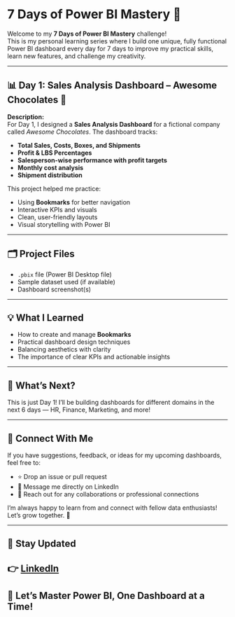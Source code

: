 # 7 Days of Power BI Mastery 🚀

Welcome to my **7 Days of Power BI Mastery** challenge!  
This is my personal learning series where I build one unique, fully functional Power BI dashboard every day for 7 days to improve my practical skills, learn new features, and challenge my creativity.

---

## 📊 Day 1: Sales Analysis Dashboard – Awesome Chocolates 🍫

**Description:**  
For Day 1, I designed a **Sales Analysis Dashboard** for a fictional company called *Awesome Chocolates*. The dashboard tracks:
- **Total Sales, Costs, Boxes, and Shipments**
- **Profit & LBS Percentages**
- **Salesperson-wise performance with profit targets**
- **Monthly cost analysis**
- **Shipment distribution**

This project helped me practice:
- Using **Bookmarks** for better navigation
- Interactive KPIs and visuals
- Clean, user-friendly layouts
- Visual storytelling with Power BI

---

## 🗂️ Project Files
- `.pbix` file (Power BI Desktop file)
- Sample dataset used (if available)
- Dashboard screenshot(s)

---

## 💡 What I Learned
- How to create and manage **Bookmarks**
- Practical dashboard design techniques
- Balancing aesthetics with clarity
- The importance of clear KPIs and actionable insights

---

## 📅 What’s Next?
This is just Day 1! I’ll be building dashboards for different domains in the next 6 days — HR, Finance, Marketing, and more!

---

## 🤝 Connect With Me
If you have suggestions, feedback, or ideas for my upcoming dashboards, feel free to:
- ⭐️ Drop an issue or pull request
- 💬 Message me directly on LinkedIn
- 📧 Reach out for any collaborations or professional connections

I’m always happy to learn from and connect with fellow data enthusiasts! Let’s grow together. 🌱

---

## 🔗 Stay Updated
👉 [LinkedIn](https://www.linkedin.com/in/bhasvatisristi/)  
---

## 🚀 Let’s Master Power BI, One Dashboard at a Time!
